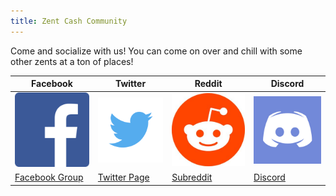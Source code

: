 ```yaml
---
title: Zent Cash Community
---
```


Come and socialize with us! You can come on over and chill with some other zents at a ton of places!

| Facebook | Twitter | Reddit | Discord |
| -------- | ------- | ------ | ------- |
| ![facebook](../assets/faceb-logo.png) | ![twitter](../assets/twit-logo.png) | ![reddit](../assets/reddit-logo.jpg) | ![discord](../assets/dis-logo.png) |
| [Facebook Group](https://www.facebook.com/zent.cash.1) | [Twitter Page](https://twitter.com/ZentCash) | [Subreddit](https://www.reddit.com/r/zentcash) | [Discord](https://discord.com/invite/9s7jWXF) |
